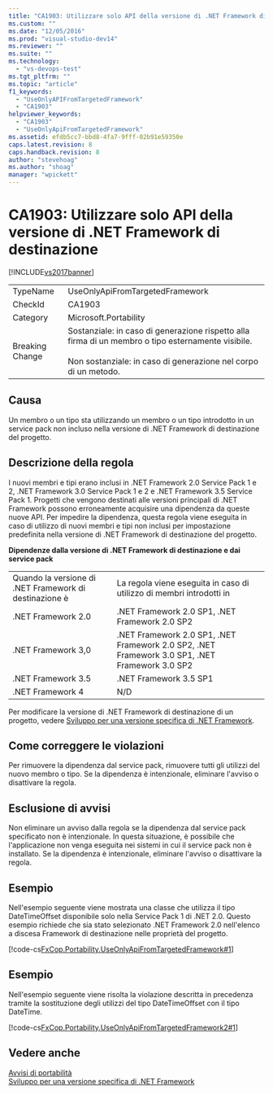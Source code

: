 ```yaml
---
title: "CA1903: Utilizzare solo API della versione di .NET Framework di destinazione | Microsoft Docs"
ms.custom: ""
ms.date: "12/05/2016"
ms.prod: "visual-studio-dev14"
ms.reviewer: ""
ms.suite: ""
ms.technology: 
  - "vs-devops-test"
ms.tgt_pltfrm: ""
ms.topic: "article"
f1_keywords: 
  - "UseOnlyAPIFromTargetedFramework"
  - "CA1903"
helpviewer_keywords: 
  - "CA1903"
  - "UseOnlyApiFromTargetedFramework"
ms.assetid: efdb5cc7-bbd8-4fa7-9fff-02b91e59350e
caps.latest.revision: 8
caps.handback.revision: 8
author: "stevehoag"
ms.author: "shoag"
manager: "wpickett"
---
```

# CA1903: Utilizzare solo API della versione di .NET Framework di destinazione
[!INCLUDE[vs2017banner](../code-quality/includes/vs2017banner.md)]

|||  
|-|-|  
|TypeName|UseOnlyApiFromTargetedFramework|  
|CheckId|CA1903|  
|Category|Microsoft.Portability|  
|Breaking Change|Sostanziale: in caso di generazione rispetto alla firma di un membro o tipo esternamente visibile.<br /><br /> Non sostanziale: in caso di generazione nel corpo di un metodo.|  
  
## Causa  
 Un membro o un tipo sta utilizzando un membro o un tipo introdotto in un service pack non incluso nella versione di .NET Framework di destinazione del progetto.  
  
## Descrizione della regola  
 I nuovi membri e tipi erano inclusi in .NET Framework 2.0 Service Pack 1 e 2, .NET Framework 3.0 Service Pack 1 e 2 e .NET Framework 3.5 Service Pack 1.  Progetti che vengono destinati alle versioni principali di .NET Framework possono erroneamente acquisire una dipendenza da queste nuove API.  Per impedire la dipendenza, questa regola viene eseguita in caso di utilizzo di nuovi membri e tipi non inclusi per impostazione predefinita nella versione di .NET Framework di destinazione del progetto.  
  
 **Dipendenze dalla versione di .NET Framework di destinazione e dai service pack**  
  
|||  
|-|-|  
|Quando la versione di .NET Framework di destinazione è|La regola viene eseguita in caso di utilizzo di membri introdotti in|  
|.NET Framework 2.0|.NET Framework 2.0 SP1, .NET Framework 2.0 SP2|  
|.NET Framework 3,0|.NET Framework 2.0 SP1, .NET Framework 2.0 SP2, .NET Framework 3.0 SP1, .NET Framework 3.0 SP2|  
|.NET Framework 3.5|.NET Framework 3.5 SP1|  
|.NET Framework 4|N\/D|  
  
 Per modificare la versione di .NET Framework di destinazione di un progetto, vedere [Sviluppo per una versione specifica di .NET Framework](../ide/targeting-a-specific-dotnet-framework-version.md).  
  
## Come correggere le violazioni  
 Per rimuovere la dipendenza dal service pack, rimuovere tutti gli utilizzi del nuovo membro o tipo.  Se la dipendenza è intenzionale, eliminare l'avviso o disattivare la regola.  
  
## Esclusione di avvisi  
 Non eliminare un avviso dalla regola se la dipendenza dal service pack specificato non è intenzionale.  In questa situazione, è possibile che l'applicazione non venga eseguita nei sistemi in cui il service pack non è installato.  Se la dipendenza è intenzionale, eliminare l'avviso o disattivare la regola.  
  
## Esempio  
 Nell'esempio seguente viene mostrata una classe che utilizza il tipo DateTimeOffset disponibile solo nella Service Pack 1 di .NET 2.0.  Questo esempio richiede che sia stato selezionato .NET Framework 2.0 nell'elenco a discesa Framework di destinazione nelle proprietà del progetto.  
  
 [!code-cs[FxCop.Portability.UseOnlyApiFromTargetedFramework#1](../code-quality/codesnippet/CSharp/ca1903-use-only-api-from-targeted-framework_1.cs)]  
  
## Esempio  
 Nell'esempio seguente viene risolta la violazione descritta in precedenza tramite la sostituzione degli utilizzi del tipo DateTimeOffset con il tipo DateTime.  
  
 [!code-cs[FxCop.Portability.UseOnlyApiFromTargetedFramework2#1](../code-quality/codesnippet/CSharp/ca1903-use-only-api-from-targeted-framework_2.cs)]  
  
## Vedere anche  
 [Avvisi di portabilità](../code-quality/portability-warnings.md)   
 [Sviluppo per una versione specifica di .NET Framework](../ide/targeting-a-specific-dotnet-framework-version.md)